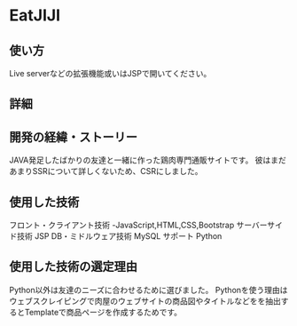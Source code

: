 # EatJIJI
## 使い方
Live serverなどの拡張機能或いはJSPで開いてください。
## 詳細
  ## 開発の経緯・ストーリー
  JAVA発足したばかりの友達と一緒に作った鶏肉専門通販サイトです。
  彼はまだあまりSSRについて詳しくないため、CSRにしました。
  ## 使用した技術
  フロント・クライアント技術
    -JavaScript,HTML,CSS,Bootstrap
  サーバーサイド技術
    JSP
  DB・ミドルウェア技術
    MySQL
  サポート
  Python
  
## 使用した技術の選定理由
Python以外は友達のニーズに合わせるために選びました。
Pythonを使う理由はウェブスクレイピングで肉屋のウェブサイトの商品図やタイトルなどをを抽出するとTemplateで商品ページを作成するためです。
